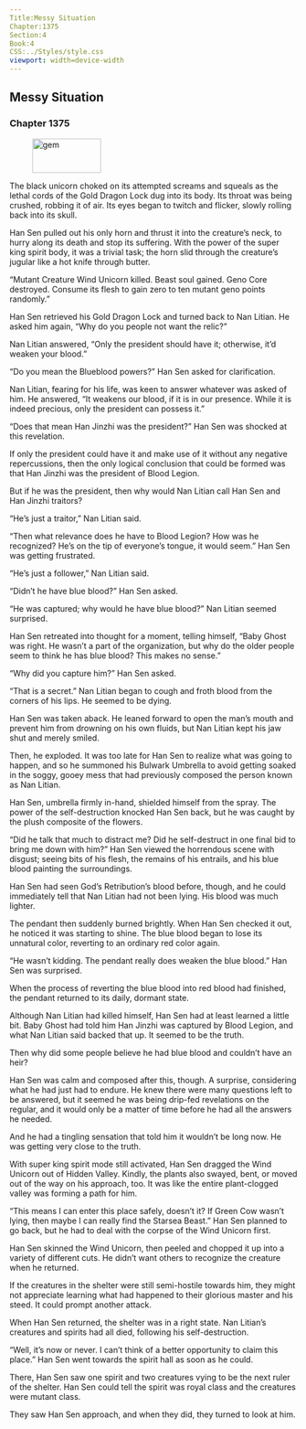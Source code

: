 ```yaml
---
Title:Messy Situation 
Chapter:1375 
Section:4 
Book:4 
CSS:../Styles/style.css 
viewport: width=device-width
---
```

  
## Messy Situation
### Chapter 1375
  
<figure>
	<img src="../Images/gem.gif" alt="gem" id="gem" width="120" height="60" />
</figure>
  

  
The black unicorn choked on its attempted screams and squeals as the lethal cords of the Gold Dragon Lock dug into its body. Its throat was being crushed, robbing it of air. Its eyes began to twitch and flicker, slowly rolling back into its skull.

Han Sen pulled out his only horn and thrust it into the creature’s neck, to hurry along its death and stop its suffering. With the power of the super king spirit body, it was a trivial task; the horn slid through the creature’s jugular like a hot knife through butter.

“Mutant Creature Wind Unicorn killed. Beast soul gained. Geno Core destroyed. Consume its flesh to gain zero to ten mutant geno points randomly.”

Han Sen retrieved his Gold Dragon Lock and turned back to Nan Litian. He asked him again, “Why do you people not want the relic?”

Nan Litian answered, “Only the president should have it; otherwise, it’d weaken your blood.”

“Do you mean the Blueblood powers?” Han Sen asked for clarification.

Nan Litian, fearing for his life, was keen to answer whatever was asked of him. He answered, “It weakens our blood, if it is in our presence. While it is indeed precious, only the president can possess it.”

“Does that mean Han Jinzhi was the president?” Han Sen was shocked at this revelation.

If only the president could have it and make use of it without any negative repercussions, then the only logical conclusion that could be formed was that Han Jinzhi was the president of Blood Legion.

But if he was the president, then why would Nan Litian call Han Sen and Han Jinzhi traitors?

“He’s just a traitor,” Nan Litian said.

“Then what relevance does he have to Blood Legion? How was he recognized? He’s on the tip of everyone’s tongue, it would seem.” Han Sen was getting frustrated.

“He’s just a follower,” Nan Litian said.

“Didn’t he have blue blood?” Han Sen asked.

“He was captured; why would he have blue blood?” Nan Litian seemed surprised.

Han Sen retreated into thought for a moment, telling himself, “Baby Ghost was right. He wasn’t a part of the organization, but why do the older people seem to think he has blue blood? This makes no sense.”

“Why did you capture him?” Han Sen asked.

“That is a secret.” Nan Litian began to cough and froth blood from the corners of his lips. He seemed to be dying.

Han Sen was taken aback. He leaned forward to open the man’s mouth and prevent him from drowning on his own fluids, but Nan Litian kept his jaw shut and merely smiled.

Then, he exploded. It was too late for Han Sen to realize what was going to happen, and so he summoned his Bulwark Umbrella to avoid getting soaked in the soggy, gooey mess that had previously composed the person known as Nan Litian.

Han Sen, umbrella firmly in-hand, shielded himself from the spray. The power of the self-destruction knocked Han Sen back, but he was caught by the plush composite of the flowers.

“Did he talk that much to distract me? Did he self-destruct in one final bid to bring me down with him?” Han Sen viewed the horrendous scene with disgust; seeing bits of his flesh, the remains of his entrails, and his blue blood painting the surroundings.

Han Sen had seen God’s Retribution’s blood before, though, and he could immediately tell that Nan Litian had not been lying. His blood was much lighter.

The pendant then suddenly burned brightly. When Han Sen checked it out, he noticed it was starting to shine. The blue blood began to lose its unnatural color, reverting to an ordinary red color again.

“He wasn’t kidding. The pendant really does weaken the blue blood.” Han Sen was surprised.

When the process of reverting the blue blood into red blood had finished, the pendant returned to its daily, dormant state.

Although Nan Litian had killed himself, Han Sen had at least learned a little bit. Baby Ghost had told him Han Jinzhi was captured by Blood Legion, and what Nan Litian said backed that up. It seemed to be the truth.

Then why did some people believe he had blue blood and couldn’t have an heir?

Han Sen was calm and composed after this, though. A surprise, considering what he had just had to endure. He knew there were many questions left to be answered, but it seemed he was being drip-fed revelations on the regular, and it would only be a matter of time before he had all the answers he needed.

And he had a tingling sensation that told him it wouldn’t be long now. He was getting very close to the truth.

With super king spirit mode still activated, Han Sen dragged the Wind Unicorn out of Hidden Valley. Kindly, the plants also swayed, bent, or moved out of the way on his approach, too. It was like the entire plant-clogged valley was forming a path for him.

“This means I can enter this place safely, doesn’t it? If Green Cow wasn’t lying, then maybe I can really find the Starsea Beast.” Han Sen planned to go back, but he had to deal with the corpse of the Wind Unicorn first.

Han Sen skinned the Wind Unicorn, then peeled and chopped it up into a variety of different cuts. He didn’t want others to recognize the creature when he returned.

If the creatures in the shelter were still semi-hostile towards him, they might not appreciate learning what had happened to their glorious master and his steed. It could prompt another attack.

When Han Sen returned, the shelter was in a right state. Nan Litian’s creatures and spirits had all died, following his self-destruction.

“Well, it’s now or never. I can’t think of a better opportunity to claim this place.” Han Sen went towards the spirit hall as soon as he could.

There, Han Sen saw one spirit and two creatures vying to be the next ruler of the shelter. Han Sen could tell the spirit was royal class and the creatures were mutant class.

They saw Han Sen approach, and when they did, they turned to look at him.